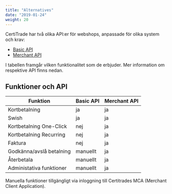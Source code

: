 ```yaml
---
title: "Alternatives"
date: "2019-01-24"
weight: 20
---
```


CertiTrade har två olika API:er för webshops, anpassade för olika system och krav:

 * [Basic API](basic)
 * [Merchant API](merchant)

I tabellen framgår vilken funktionalitet som de erbjuder. Mer information om respektive API finns nedan.

## Funktioner och API

| Funktion                 | Basic API | Merchant API |
|--------------------------|-----------|--------------|
| Kortbetalning            | ja        | ja           |
| Swish                    | ja        | ja           |
| Kortbetalning One-Click  | nej       | ja           |
| Kortbetalning Recurring  | nej       | ja           |
| Faktura                  | nej       | ja           |
| Godkänna/avslå betalning | manuellt  | ja           |
| Återbetala               | manuellt  | ja           |
| Administativa funktioner | manuellt  | ja           |

Manuella funktioner tillgängligt via inloggning till Certitrades MCA (Merchant Client Application).
